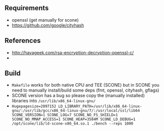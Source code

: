 ## Requirements
- openssl (get manually for scone)
- https://github.com/google/cityhash

## References
- http://hayageek.com/rsa-encryption-decryption-openssl-c/
-

## Build
- `Makefile` works for both native CPU and TEE (SCONE) but in SCONE you need to manually install/build some deps (fmt, openssl, cityhash, gflags)
- SCONE version has a bug so please copy the (manually installed) libraries into `/usr/lib/x86_64-linux-gnu/`
- `Hugepagesize=2097152 LD_LIBRARY_PATH=/usr/lib/x86_64-linux-gnu/:/usr/lib/gcc/x86_64-linux-gnu/7/:/usr/local/ssl/lib64 SCONE_VERSION=1 SCONE_LOG=7 SCONE_NO_FS_SHIELD=1 SCONE_NO_MMAP_ACCESS=1 SCONE_HEAP=3584M SCONE_LD_DEBUG=1 /opt/scone/lib/ld-scone-x86_64.so.1 ./bench --reps 1000`


